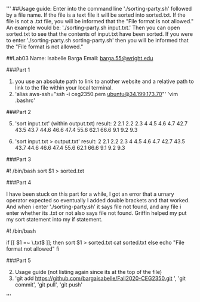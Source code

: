 '''
##Usage guide:
Enter into the command line './sorting-party.sh' followed by a file name. If the file is a text file it will be sorted into sorted.txt.
If the file is not a .txt file, you will be informed that the "File format is not allowed." 
An example would be: './sorting-party.sh input.txt.' Then you can open sorted.txt to see that the contents of input.txt have been sorted.
If you were to enter './sorting-party.sh sorting-party.sh' then you will be informed that the "File format is not allowed."

##Lab03
Name: Isabelle Barga
Email: barga.55@wright.edu

###Part 1

1. you use an absolute path to link to another website and a relative path to link to the file within your local terminal.
2. 'alias aws-ssh="ssh -i ceg2350.pem ubuntu@34.199.173.70"'
'vim .bashrc'

###Part 2

5. 'sort input.txt'
(within output.txt)
result:
2
2.1
2.2
2.3
4
4.5
4.6
4.7
42.7
43.5
43.7
44.6
46.6
47.4
55.6
62.1
66.6
9.1
9.2
9.3

6. 'sort input.txt > output.txt'
result:
2
2.1
2.2
2.3
4
4.5
4.6
4.7
42.7
43.5
43.7
44.6
46.6
47.4
55.6
62.1
66.6
9.1
9.2
9.3

###Part 3

#! /bin/bash
sort $1 > sorted.txt

###Part 4

I have been stuck on this part for a while, I got an error that a urnary operator expected so eventually I added double brackets and that worked.
And when i enter './sorting-party.sh' it says file not found, and any file i enter whether its .txt or not also says file not found.
Griffin helped my put my sort statement into my if statement.

#! /bin/bash

if [[ $1 =~ \.txt$ ]]; then
        sort $1 > sorted.txt
        cat sorted.txt
else
        echo "File format not allowed"
fi 

###Part 5

2. Usage guide (not listing again since its at the top of the file)
3. 'git add https://github.com/bargaisabelle/Fall2020-CEG2350.git
', 'git commit', 'git pull', 'git push'

'''
